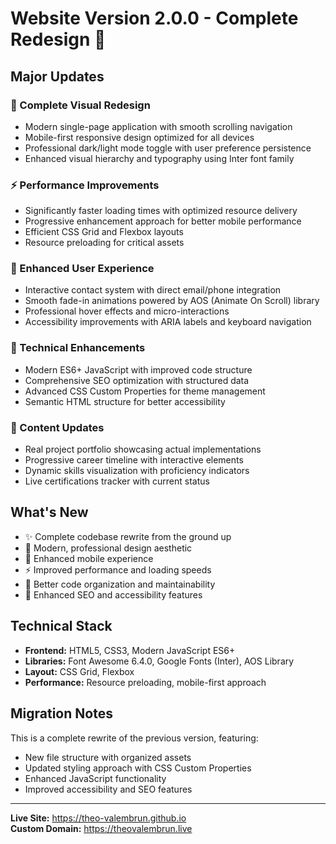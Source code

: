 # Website Version 2.0.0 - Complete Redesign 🚀

## Major Updates

### 🎨 Complete Visual Redesign
- Modern single-page application with smooth scrolling navigation
- Mobile-first responsive design optimized for all devices
- Professional dark/light mode toggle with user preference persistence
- Enhanced visual hierarchy and typography using Inter font family

### ⚡ Performance Improvements
- Significantly faster loading times with optimized resource delivery
- Progressive enhancement approach for better mobile performance
- Efficient CSS Grid and Flexbox layouts
- Resource preloading for critical assets

### 🎯 Enhanced User Experience
- Interactive contact system with direct email/phone integration
- Smooth fade-in animations powered by AOS (Animate On Scroll) library
- Professional hover effects and micro-interactions
- Accessibility improvements with ARIA labels and keyboard navigation

### 📱 Technical Enhancements
- Modern ES6+ JavaScript with improved code structure
- Comprehensive SEO optimization with structured data
- Advanced CSS Custom Properties for theme management
- Semantic HTML structure for better accessibility

### 💼 Content Updates
- Real project portfolio showcasing actual implementations
- Progressive career timeline with interactive elements
- Dynamic skills visualization with proficiency indicators
- Live certifications tracker with current status

## What's New
- ✨ Complete codebase rewrite from the ground up
- 🎨 Modern, professional design aesthetic
- 📱 Enhanced mobile experience
- ⚡ Improved performance and loading speeds
- 🔧 Better code organization and maintainability
- 🎯 Enhanced SEO and accessibility features

## Technical Stack
- **Frontend:** HTML5, CSS3, Modern JavaScript ES6+
- **Libraries:** Font Awesome 6.4.0, Google Fonts (Inter), AOS Library
- **Layout:** CSS Grid, Flexbox
- **Performance:** Resource preloading, mobile-first approach

## Migration Notes
This is a complete rewrite of the previous version, featuring:
- New file structure with organized assets
- Updated styling approach with CSS Custom Properties
- Enhanced JavaScript functionality
- Improved accessibility and SEO features

---

**Live Site:** https://theo-valembrun.github.io  
**Custom Domain:** https://theovalembrun.live
